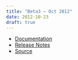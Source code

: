 ```yaml
---
title: "Beta3 — Oct 2012"
date: 2012-10-23
draft: true
---
```


* [Documentation](psi4manual/4.0b3/index.html)
* [Release Notes](https://github.com/psi4/psi4archive/releases/tag/v4.0b3)
* [Source](https://github.com/psi4/psi4archive/tree/4.0b3)

